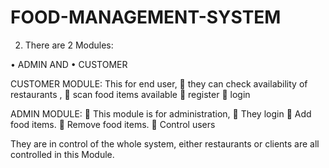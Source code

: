 # FOOD-MANAGEMENT-SYSTEM

2.	There are 2 Modules:

•	ADMIN AND
•	CUSTOMER

CUSTOMER MODULE:
 This for  end user,
	they can check availability of restaurants ,
	scan food items available
	register
	login

ADMIN MODULE:
	This module is for administration,
	They login
	Add food items.
	Remove food items.
	Control users

They are in control of the whole system, either restaurants or clients are all controlled in this
Module.

